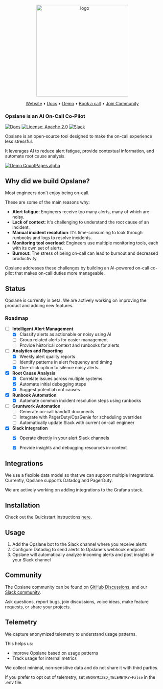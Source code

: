 
<p align="center">
  <img alt="logo" src="./assets/opslane-logo-large.png" width="300">
</p>

<p align="center">
  <a href="https://opslane.com">Website</a> &bull;
  <a href="https://docs.opslane.com">Docs</a> &bull;
  <a href="https://youtu.be/m_K9Dq1kZDw">Demo</a> &bull;
  <a href="https://cal.com/team/opslane/demo">Book a call</a> &bull;
  <a href="https://join.slack.com/t/opslanecommunity/shared_invite/zt-2ncr7a1tx-8YAdUoVHJX0qgCF31PATuA">Join Community</a>
</p>

### Opslane is an AI On-Call Co-Pilot

[![Docs](https://img.shields.io/badge/docs-docs.opslane.com-3F16E4)](https://docs.opslane.com) [![License: Apache 2.0](https://img.shields.io/badge/License-Apache%202.0-purple.svg)](https://github.com/opslane/opslane/blob/main/LICENSE.md) [![Slack](https://img.shields.io/badge/slack-opslane-red.svg)](https://join.slack.com/t/opslanecommunity/shared_invite/zt-2ncr7a1tx-8YAdUoVHJX0qgCF31PATuA)

Opslane is an open-source tool designed to make the on-call experience less stressful.

It leverages AI to reduce alert fatigue, provide contextual information, and automate root cause analysis.

[![Demo CountPages alpha](./assets/opslane-demo-rca.gif)](https://youtu.be/F1qaIgV_-kg)

## Why did we build Opslane?

Most engineers don't enjoy being on-call.

These are some of the main reasons why:
- **Alert fatigue**: Engineers receive too many alerts, many of which are noisy.
- **Lack of context**: It's challenging to understand the root cause of an incident.
- **Manual incident resolution**: It's time-consuming to look through runbooks and logs to resolve incidents.
- **Monitoring tool overload**: Engineers use multiple monitoring tools, each with its own set of alerts.
- **Burnout**: The stress of being on-call can lead to burnout and decreased productivity.

Opslane addresses these challenges by building an AI-powered on-call co-pilot that makes on-call duties more manageable.

## Status

Opslane is currently in beta. We are actively working on improving the product and adding new features.

### Roadmap

- [ ] **Intelligent Alert Management**
  - [X] Classify alerts as actionable or noisy using AI
  - [ ] Group related alerts for easier management
  - [ ] Provide historical context and runbooks for alerts

- [ ] **Analytics and Reporting**
  - [X] Weekly alert quality reports
  - [ ] Identify patterns in alert frequency and timing
  - [X] One-click option to silence noisy alerts

- [X] **Root Cause Analysis**
  - [X] Correlate issues across multiple systems
  - [X] Automate initial debugging steps
  - [X] Suggest potential root causes

- [X] **Runbook Automation**
  - [X] Automate common incident resolution steps using runbooks

- [ ] **Gruntwork Automation**
  - [ ] Generate on-call handoff documents
  - [ ] Integrate with PagerDuty/OpsGenie for scheduling overrides
  - [ ] Automatically update Slack with current on-call engineer

- [X] **Slack Integration**
  - [X] Operate directly in your alert Slack channels
  - [X] Provide insights and debugging resources in-context


## Integrations

We use a flexible data model so that we can support multiple integrations. Currently, Opslane supports Datadog and PagerDuty.

We are actively working on adding integrations to the Grafana stack.

## Installation

Check out the Quickstart instructions [here](https://docs.opslane.com/quickstart).

## Usage

1. Add the Opslane bot to the Slack channel where you receive alerts
2. Configure Datadog to send alerts to Opslane's webhook endpoint
3. Opslane will automatically analyze incoming alerts and post insights in your Slack channel

## Community

The Opslane community can be found on [GitHub Discussions](https://github.com/opslane/opslane/discussions), and our [Slack community](https://join.slack.com/t/opslanecommunity/shared_invite/zt-2ncr7a1tx-8YAdUoVHJX0qgCF31PATuA).

Ask questions, report bugs, join discussions, voice ideas, make feature requests, or share your projects.

## Telemetry

We capture anonymized telemetry to understand usage patterns.

This helps us:

- Improve Opslane based on usage patterns
- Track usage for internal metrics

We collect minimal, non-sensitive data and do not share it with third parties.

If you prefer to opt out of telemetry, set `ANONYMIZED_TELEMETRY=False` in the .env file.
